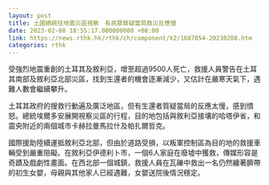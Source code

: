 ```yaml
---
layout: post
title: 土國總統往地震災區視察　有民眾質疑當局救災反應慢
date: 2023-02-08 18:55:17.000000000 +08:00
link: https://news.rthk.hk/rthk/ch/component/k2/1687054-20230208.htm
categories: rthk
---
```


受強烈地震重創的土耳其及敘利亞，增至超過9500人死亡，救援人員警告在土耳其南部及敘利亞北部災區，找到生還者的機會逐漸減少，又估計在嚴寒天氣下，遇難人數會繼續攀升。

土耳其政府的搜救行動遍及廣泛地區，但有生還者質疑當局的反應太慢，感到憤怒。總統埃爾多安展開視察災區的行程，目的地包括與敘利亞接壤的哈塔伊省，和震央附近的兩個城市卡赫拉曼馬拉什及帕扎爾哲克。

國際援助陸續運抵敘利亞北部，但由於道路受損，以叛軍控制區為目的地的救援車輛受到嚴重阻礙。在敘利亞伊德利卜市，一個6人家庭在廢墟中獲救，傳媒形容是奇蹟及戲劇性畫面。在西北部一個城鎮，救援人員在瓦礫中救出一名仍然纏著臍帶的初生女嬰，母親與其他家人已經遇難，女嬰送院後情況穩定。
